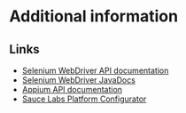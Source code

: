 # Additional information

## Links
- [Selenium WebDriver API documentation](https://www.seleniumhq.org/docs/03_webdriver.jsp)
- [Selenium WebDriver JavaDocs](https://seleniumhq.github.io/selenium/docs/api/java/)
- [Appium API documentation](http://appium.io/docs/en/about-appium/api/)
- [Sauce Labs Platform Configurator](https://wiki.saucelabs.com/display/DOCS/Platform+Configurator#/)
